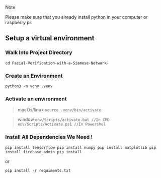> [!NOTE]
> Please make sure that you already install python in your computer or raspberry pi.

## Setup a virtual environment

### Walk Into Project Directory

`cd Facial-Verification-with-a-Siamese-Network-`

### Create an Environment

`python3 -m venv .venv`

### Activate an environment

> macOs/linux
`source .venv/bin/activate`

> window
`env/Scripts/activate.bat //In CMD
 env/Scripts/Activate.ps1 //In Powershel
`

### Install All Dependencies We Need !

`
  pip install tensorflow
  pip install numpy
  pip install matplotlib
  pip install firebase_admin
  pip install 
`

or

`pip install -r requiments.txt`



